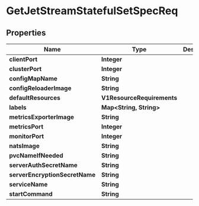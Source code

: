

# GetJetStreamStatefulSetSpecReq


## Properties

Name | Type | Description | Notes
------------ | ------------- | ------------- | -------------
**clientPort** | **Integer** |  | 
**clusterPort** | **Integer** |  | 
**configMapName** | **String** |  | 
**configReloaderImage** | **String** |  | 
**defaultResources** | **V1ResourceRequirements** |  | 
**labels** | **Map&lt;String, String&gt;** |  | 
**metricsExporterImage** | **String** |  | 
**metricsPort** | **Integer** |  | 
**monitorPort** | **Integer** |  | 
**natsImage** | **String** |  | 
**pvcNameIfNeeded** | **String** |  | 
**serverAuthSecretName** | **String** |  | 
**serverEncryptionSecretName** | **String** |  | 
**serviceName** | **String** |  | 
**startCommand** | **String** |  | 



